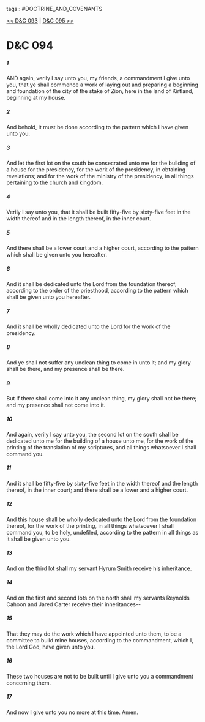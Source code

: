 tags:: #DOCTRINE_AND_COVENANTS

[<< D&C 093](DOCTRINE_AND_COVENANTS/D&C_093.md) | [D&C 095 >>](DOCTRINE_AND_COVENANTS/D&C_095.md)

# D&C 094

##### 1

AND again, verily I say unto you, my friends, a commandment I give unto you, that ye shall commence a work of laying out and preparing a beginning and foundation of the city of the stake of Zion, here in the land of Kirtland, beginning at my house.

##### 2

And behold, it must be done according to the pattern which I have given unto you.

##### 3

And let the first lot on the south be consecrated unto me for the building of a house for the presidency, for the work of the presidency, in obtaining revelations; and for the work of the ministry of the presidency, in all things pertaining to the church and kingdom.

##### 4

Verily I say unto you, that it shall be built fifty-five by sixty-five feet in the width thereof and in the length thereof, in the inner court.

##### 5

And there shall be a lower court and a higher court, according to the pattern which shall be given unto you hereafter.

##### 6

And it shall be dedicated unto the Lord from the foundation thereof, according to the order of the priesthood, according to the pattern which shall be given unto you hereafter.

##### 7

And it shall be wholly dedicated unto the Lord for the work of the presidency.

##### 8

And ye shall not suffer any unclean thing to come in unto it; and my glory shall be there, and my presence shall be there.

##### 9

But if there shall come into it any unclean thing, my glory shall not be there; and my presence shall not come into it.

##### 10

And again, verily I say unto you, the second lot on the south shall be dedicated unto me for the building of a house unto me, for the work of the printing of the translation of my scriptures, and all things whatsoever I shall command you.

##### 11

And it shall be fifty-five by sixty-five feet in the width thereof and the length thereof, in the inner court; and there shall be a lower and a higher court.

##### 12

And this house shall be wholly dedicated unto the Lord from the foundation thereof, for the work of the printing, in all things whatsoever I shall command you, to be holy, undefiled, according to the pattern in all things as it shall be given unto you.

##### 13

And on the third lot shall my servant Hyrum Smith receive his inheritance.

##### 14

And on the first and second lots on the north shall my servants Reynolds Cahoon and Jared Carter receive their inheritances--

##### 15

That they may do the work which I have appointed unto them, to be a committee to build mine houses, according to the commandment, which I, the Lord God, have given unto you.

##### 16

These two houses are not to be built until I give unto you a commandment concerning them.

##### 17

And now I give unto you no more at this time. Amen.
